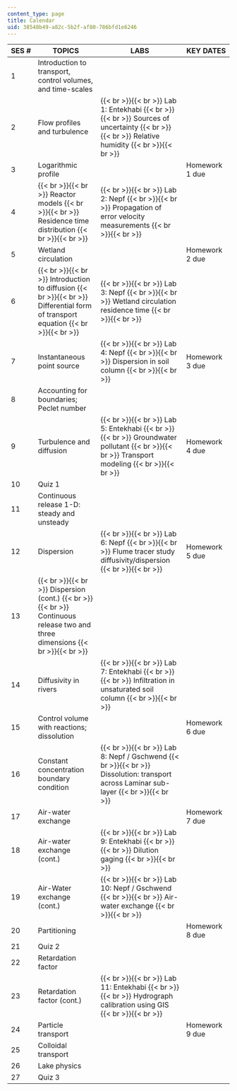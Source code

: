```yaml
---
content_type: page
title: Calendar
uid: 38548b49-a82c-5b2f-af80-786bfd1e6246
---
```


| SES # | TOPICS | LABS | KEY DATES |
| --- | --- | --- | --- |
| 1 | Introduction to transport, control volumes, and time-scales | &nbsp; |
| 2 | Flow profiles and turbulence |  {{< br >}}{{< br >}} Lab 1: Entekhabi {{< br >}}{{< br >}} Sources of uncertainty {{< br >}}{{< br >}} Relative humidity {{< br >}}{{< br >}}  | &nbsp; |
| 3 | Logarithmic profile | &nbsp; | Homework 1 due |
| 4 |  {{< br >}}{{< br >}} Reactor models {{< br >}}{{< br >}} Residence time distribution {{< br >}}{{< br >}}  |  {{< br >}}{{< br >}} Lab 2: Nepf {{< br >}}{{< br >}} Propagation of error velocity measurements {{< br >}}{{< br >}}  | &nbsp; |
| 5 | Wetland circulation | &nbsp; | Homework 2 due |
| 6 |  {{< br >}}{{< br >}} Introduction to diffusion {{< br >}}{{< br >}} Differential form of transport equation {{< br >}}{{< br >}}  |  {{< br >}}{{< br >}} Lab 3: Nepf {{< br >}}{{< br >}} Wetland circulation residence time {{< br >}}{{< br >}}  | &nbsp; |
| 7 | Instantaneous point source |  {{< br >}}{{< br >}} Lab 4: Nepf {{< br >}}{{< br >}} Dispersion in soil column {{< br >}}{{< br >}}  | Homework 3 due |
| 8 | Accounting for boundaries; Peclet number | &nbsp; |
| 9 | Turbulence and diffusion |  {{< br >}}{{< br >}} Lab 5: Entekhabi {{< br >}}{{< br >}} Groundwater pollutant {{< br >}}{{< br >}} Transport modeling {{< br >}}{{< br >}}  | Homework 4 due |
| 10 | Quiz 1 | &nbsp; |
| 11 | Continuous release 1-D: steady and unsteady | &nbsp; |
| 12 | Dispersion |  {{< br >}}{{< br >}} Lab 6: Nepf {{< br >}}{{< br >}} Flume tracer study diffusivity/dispersion {{< br >}}{{< br >}}  | Homework 5 due |
| 13 |  {{< br >}}{{< br >}} Dispersion (cont.) {{< br >}}{{< br >}} Continuous release two and three dimensions {{< br >}}{{< br >}}  | &nbsp; |
| 14 | Diffusivity in rivers |  {{< br >}}{{< br >}} Lab 7: Entekhabi {{< br >}}{{< br >}} Infiltration in unsaturated soil column {{< br >}}{{< br >}}  | &nbsp; |
| 15 | Control volume with reactions; dissolution | &nbsp; | Homework 6 due |
| 16 | Constant concentration boundary condition |  {{< br >}}{{< br >}} Lab 8: Nepf / Gschwend {{< br >}}{{< br >}} Dissolution: transport across Laminar sub-layer {{< br >}}{{< br >}}  | &nbsp; |
| 17 | Air-water exchange | &nbsp; | Homework 7 due |
| 18 | Air-water exchange (cont.) |  {{< br >}}{{< br >}} Lab 9: Entekhabi {{< br >}}{{< br >}} Dilution gaging {{< br >}}{{< br >}}  | &nbsp; |
| 19 | Air-Water exchange (cont.) |  {{< br >}}{{< br >}} Lab 10: Nepf / Gschwend {{< br >}}{{< br >}} Air-water exchange {{< br >}}{{< br >}}  | &nbsp; |
| 20 | Partitioning | &nbsp; | Homework 8 due |
| 21 | Quiz 2 | &nbsp; |
| 22 | Retardation factor | &nbsp; |
| 23 | Retardation factor (cont.) |  {{< br >}}{{< br >}} Lab 11: Entekhabi {{< br >}}{{< br >}} Hydrograph calibration using GIS {{< br >}}{{< br >}}  | &nbsp; |
| 24 | Particle transport | &nbsp; | Homework 9 due |
| 25 | Colloidal transport | &nbsp; |
| 26 | Lake physics | &nbsp; |
| 27 | Quiz 3 | &nbsp; |